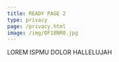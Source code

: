 ```yaml
---
title: READY PAGE 2
type: privacy
page: /privacy.html
image: /img/OF18NR0.jpg
---
```

LOREM ISPMU DOLOR HALLELUJAH
